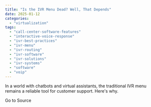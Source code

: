 ```yaml
---
title: "Is the IVR Menu Dead? Well, That Depends"
date: 2025-01-12
categories: 
  - "virtualization"
tags: 
  - "call-center-software-features"
  - "interactive-voice-response"
  - "ivr-best-practices"
  - "ivr-menu"
  - "ivr-routing"
  - "ivr-software"
  - "ivr-solutions"
  - "ivr-systems"
  - "software"
  - "voip"
---
```


In a world with chatbots and virtual assistants, the traditional IVR menu remains a reliable tool for customer support. Here's why.

Go to Source
